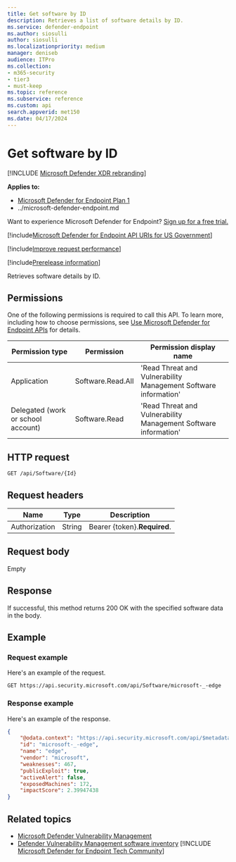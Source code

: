 ```yaml
---
title: Get software by ID
description: Retrieves a list of software details by ID.
ms.service: defender-endpoint
ms.author: siosulli
author: siosulli
ms.localizationpriority: medium
manager: deniseb
audience: ITPro
ms.collection: 
- m365-security
- tier3
- must-keep
ms.topic: reference
ms.subservice: reference
ms.custom: api
search.appverid: met150
ms.date: 04/17/2024
---
```


# Get software by ID

[!INCLUDE [Microsoft Defender XDR rebranding](../../includes/microsoft-defender.md)]

**Applies to:** 

- [Microsoft Defender for Endpoint Plan 1](../microsoft-defender-endpoint.md)
- ../microsoft-defender-endpoint.md

Want to experience Microsoft Defender for Endpoint? [Sign up for a free trial.](https://signup.microsoft.com/create-account/signup?products=7f379fee-c4f9-4278-b0a1-e4c8c2fcdf7e&ru=https://aka.ms/MDEp2OpenTrial?ocid=docs-wdatp-exposedapis-abovefoldlink)

[!include[Microsoft Defender for Endpoint API URIs for US Government](../../includes/microsoft-defender-api-usgov.md)]

[!include[Improve request performance](../../includes/improve-request-performance.md)]

[!include[Prerelease information](../../includes/prerelease.md)]

Retrieves software details by ID.

## Permissions

One of the following permissions is required to call this API. To learn more, including how to choose permissions, see [Use Microsoft Defender for Endpoint APIs](apis-intro.md) for details.

Permission type|Permission|Permission display name
---|---|---
Application|Software.Read.All|'Read Threat and Vulnerability Management Software information'
Delegated (work or school account)|Software.Read|'Read Threat and Vulnerability Management Software information'

## HTTP request

```http
GET /api/Software/{Id}
```

## Request headers

Name|Type|Description
---|---|---
Authorization|String|Bearer {token}.**Required**.

## Request body

Empty

## Response

If successful, this method returns 200 OK with the specified software data in the body.

## Example

### Request example

Here's an example of the request.

```http
GET https://api.security.microsoft.com/api/Software/microsoft-_-edge
```

### Response example

Here's an example of the response.

```json
{
    "@odata.context": "https://api.security.microsoft.com/api/$metadata#Software/$entity",
    "id": "microsoft-_-edge",
    "name": "edge",
    "vendor": "microsoft",
    "weaknesses": 467,
    "publicExploit": true,
    "activeAlert": false,
    "exposedMachines": 172,
    "impactScore": 2.39947438
}
```

## Related topics

- [Microsoft Defender Vulnerability Management](/defender-vulnerability-management/defender-vulnerability-management)
- [Defender Vulnerability Management software inventory](/defender-endpoint/tvm-software-inventory)
[!INCLUDE [Microsoft Defender for Endpoint Tech Community](../../includes/defender-mde-techcommunity.md)]
